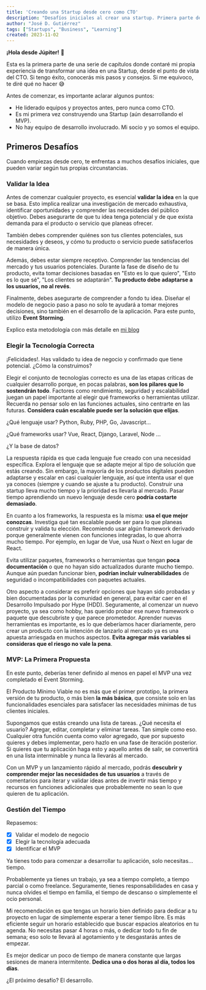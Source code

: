 ```yaml
---
title: 'Creando una Startup desde cero como CTO'
description: "Desafíos iniciales al crear una startup. Primera parte de la serie."
author: "José D. Gutiérrez"
tags: ["Startups", "Business", "Learning"]
created: 2023-11-02
---
```

**¡Hola desde Júpiter!** 🖖‍

Esta es la primera parte de una serie de capítulos donde contaré mi propia experiencia de transformar una idea en una Startup, desde el punto de vista del CTO. Si tengo éxito, conocerás mis pasos y consejos. Si me equivoco, te diré qué no hacer 😅

Antes de comenzar, es importante aclarar algunos puntos:

- He liderado equipos y proyectos antes, pero nunca como CTO.
- Es mi primera vez construyendo una Startup (aún desarrollando el MVP).
- No hay equipo de desarrollo involucrado. Mi socio y yo somos el equipo.

## Primeros Desafíos

Cuando empiezas desde cero, te enfrentas a muchos desafíos iniciales, que pueden variar según tus propias circunstancias.

### Validar la Idea

Antes de comenzar cualquier proyecto, es esencial **validar la idea** en la que se basa. Esto implica realizar una investigación de mercado exhaustiva, identificar oportunidades y comprender las necesidades del público objetivo. Debes asegurarte de que tu idea tenga potencial y de que exista demanda para el producto o servicio que planeas ofrecer.

También debes comprender quiénes son tus clientes potenciales, sus necesidades y deseos, y cómo tu producto o servicio puede satisfacerlos de manera única.

Además, debes estar siempre receptivo. Comprender las tendencias del mercado y tus usuarios potenciales. Durante la fase de diseño de tu producto, evita tomar decisiones basadas en "Esto es lo que quiero", "Esto es lo que sé", "Los clientes se adaptarán". **Tu producto debe adaptarse a los usuarios, no al revés**.

Finalmente, debes asegurarte de comprender a fondo tu idea. Diseñar el modelo de negocio paso a paso no solo te ayudará a tomar mejores decisiones, sino también en el desarrollo de la aplicación. Para este punto, utilizo **Event Storming**.

Explico esta metodología con más detalle en [mi blog](/notes/event-storming)

### Elegir la Tecnología Correcta

¡Felicidades!. Has validado tu idea de negocio y confirmado que tiene potencial. ¿Cómo la construimos?

Elegir el conjunto de tecnologías correcto es una de las etapas críticas de cualquier desarrollo porque, en pocas palabras, **son los pilares que lo sostendrán todo**. Factores como rendimiento, seguridad y escalabilidad juegan un papel importante al elegir qué frameworks o herramientas utilizar. Recuerda no pensar solo en las funciones actuales, sino centrarte en las futuras. **Considera cuán escalable puede ser la solución que elijas**.

¿Qué lenguaje usar? Python, Ruby, PHP, Go, Javascript...

¿Qué frameworks usar? Vue, React, Django, Laravel, Node ...

¿Y la base de datos?

La respuesta rápida es que cada lenguaje fue creado con una necesidad específica. Explora el lenguaje que se adapte mejor al tipo de solución que estás creando. Sin embargo, la mayoría de los productos digitales pueden adaptarse y escalar en casi cualquier lenguaje, así que intenta usar el que ya conoces (siempre y cuando se ajuste a tu producto). Construir una startup lleva mucho tiempo y la prioridad es llevarla al mercado. Pasar tiempo aprendiendo un nuevo lenguaje desde cero **podría costarte demasiado**.

En cuanto a los frameworks, la respuesta es la misma: **usa el que mejor conozcas**. Investiga qué tan escalable puede ser para lo que planeas construir y valida tu elección. Recomiendo usar algún framework derivado porque generalmente vienen con funciones integradas, lo que ahorra mucho tiempo. Por ejemplo, en lugar de Vue, usa Nuxt o Next en lugar de React.

Evita utilizar paquetes, frameworks o herramientas que tengan **poca documentación** o que no hayan sido actualizados durante mucho tiempo. Aunque aún puedan funcionar bien, **podrían incluir vulnerabilidades** de seguridad o incompatibilidades con paquetes actuales.

Otro aspecto a considerar es preferir opciones que hayan sido probadas y bien documentadas por la comunidad en general, para evitar caer en el Desarrollo Impulsado por Hype (HDD). Seguramente, al comenzar un nuevo proyecto, ya sea como hobby, has querido probar ese nuevo framework o paquete que descubriste y que parece prometedor. Aprender nuevas herramientas es importante, es lo que deberíamos hacer diariamente, pero crear un producto con la intención de lanzarlo al mercado ya es una apuesta arriesgada en muchos aspectos. **Evita agregar más variables si consideras que el riesgo no vale la pena**.

### MVP: La Primera Propuesta

En este punto, deberías tener definido al menos en papel el MVP una vez completado el Event Storming.

El Producto Mínimo Viable no es más que el primer prototipo, la primera versión de tu producto, o más bien **la más básica**, que consiste solo en las funcionalidades esenciales para satisfacer las necesidades mínimas de tus clientes iniciales.

Supongamos que estás creando una lista de tareas. ¿Qué necesita el usuario? Agregar, editar, completar y eliminar tareas. Tan simple como eso. Cualquier otra función cuenta como valor agregado, que por supuesto quieres y debes implementar, pero hazlo en una fase de iteración posterior. Si quieres que tu aplicación haga esto y aquello antes de salir, se convertirá en una lista interminable y nunca la llevarás al mercado.

Con un MVP y un lanzamiento rápido al mercado, podrás **descubrir y comprender mejor las necesidades de tus usuarios** a través de comentarios para iterar y validar ideas antes de invertir más tiempo y recursos en funciones adicionales que probablemente no sean lo que quieren de tu aplicación.

### Gestión del Tiempo

Repasemos:

- [x]  Validar el modelo de negocio
- [x]  Elegir la tecnología adecuada
- [x]  Identificar el MVP

Ya tienes todo para comenzar a desarrollar tu aplicación, solo necesitas... tiempo.

Probablemente ya tienes un trabajo, ya sea a tiempo completo, a tiempo parcial o como freelance. Seguramente, tienes responsabilidades en casa y nunca olvides el tiempo en familia, el tiempo de descanso o simplemente el ocio personal.

Mi recomendación es que tengas un horario bien definido para dedicar a tu proyecto en lugar de simplemente esperar a tener tiempo libre. Es más eficiente seguir un horario establecido que buscar espacios aleatorios en tu agenda. No necesitas pasar 4 horas o más, o dedicar todo tu fin de semana; eso solo te llevará al agotamiento y te desgastarás antes de empezar.

Es mejor dedicar un poco de tiempo de manera constante que largas sesiones de manera intermitente. **Dedica una o dos horas al día, todos los días**.

¿El próximo desafío? El desarrollo.